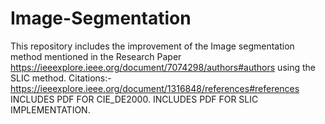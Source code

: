 # Image-Segmentation
This repository includes the improvement of the Image segmentation method mentioned in the Research Paper https://ieeexplore.ieee.org/document/7074298/authors#authors using the SLIC method.
Citations:-
https://ieeexplore.ieee.org/document/1316848/references#references
INCLUDES PDF FOR CIE_DE2000.
INCLUDES PDF FOR SLIC IMPLEMENTATION.
